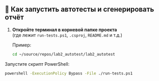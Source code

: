 ## 🚀 Как запустить автотесты и сгенерировать отчёт

1. **Откройте терминал в корневой папке проекта**  
   (где лежит `run-tests.ps1`, `.csproj`, `README.md` и т.д.)

   Пример:
   ```bash
   cd ~/source/repos/lab2_autotest/lab2_autotest
   
Запустите скрипт PowerShell:

 ```bash
powershell -ExecutionPolicy Bypass -File ./run-tests.ps1
